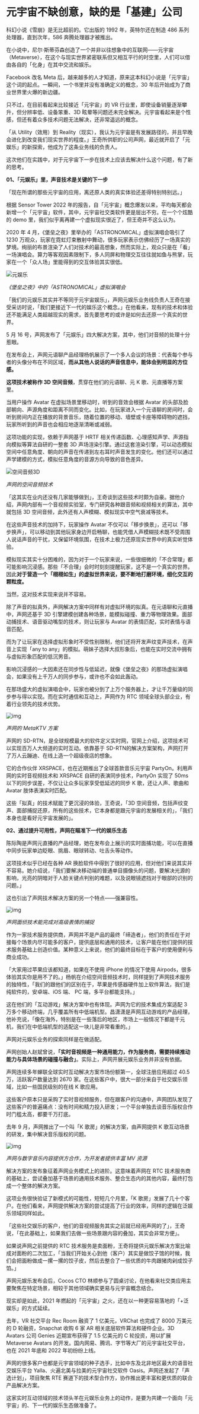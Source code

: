 # 元宇宙不缺创意，缺的是「基建」公司

科幻小说《雪崩》是无比超前的。它出版的 1992 年，英特尔还在制造 486 系列处理器，直到次年，586 奔腾处理器才被推出。

在小说中，尼尔·斯蒂芬森创造了一个并非以往想象中的互联网——元宇宙（Metaverse），在这个与现实世界紧密联系但又相互平行的时空里，人们可以借由各自的「化身」在其中交流和娱乐。

Facebook 改名 Meta 后，越来越多的人才知道，原来这本科幻小说是「元宇宙」这个词的起点。一瞬间，一个书里并没有准确定义的概念，30 年后开始成为了商业世界里火爆的新边疆。

只不过，在目前看起来比较接近「元宇宙」的 VR 行业里，即使设备销量逐渐攀升，但分辨率低、设备笨重、3D 眩晕等问题还未完全解决。元宇宙看起来是个性感，但还有着众多技术问题无法解决，还非常遥远的概念。

「从 Utility（效用）到 Reality（现实），我认为元宇宙是有发展路径的，并且早晚会进化到改变我们现实世界的程度。」王奇所供职的公司声网，最近就开启了「元娱乐」的新探索，他成为了这条业务线的负责人。

这次他们在实践中，对于元宇宙下一步在技术上应该去解决什么这个问题，有了新的思考。

**01、「元娱乐」里，声音技术是关键的下一步**

「现在所谓的那些元宇宙的应用，离还原人类的真实体验还差得特别特别远。」

根据 Sensor Tower 2022 年的报告，自「元宇宙」概念爆发以来，平均每天都会新增一个「元宇宙」软件，其中，元宇宙社交类软件更是层出不穷。在一个个炫酷的 demo 里，我们似乎离再建一个虚拟现实很近了，但王奇并不这么认为。

2020 年 4 月，《堡垒之夜》里举办的「ASTRONOMICAL」虚拟演唱会吸引了 1230 万观众，玩家在霓虹灯束散射中舞动，很多玩家表示仿佛经历了一场真实的梦境。绚丽的布景渲染了人们对技术的最高想象，然而实际上，观众只是在「看」一场演唱会。算力等客观因素限制下，多人同屏和物理交互往往就如鱼与熊掌，玩家在一个「众人场」里能得到的交互体验其实很低。

![元娱乐](https://pic.rmb.bdstatic.com/bjh/news/7c13a4003cdcde4e5e20d816232a6a40.jpeg)

*《堡垒之夜》中的「ASTRONOMICAL」虚拟演唱会*



「我们的元娱乐其实并不等同于元宇宙娱乐」，声网元娱乐业务线负责人王奇在接受采访时说，「我们更接近下一代的娱乐这个概念。」在他看来，现有的技术和体验还不能满足人类超越现实的需求，首先要思考的或许是如何去还原一个真实的世界。

5 月 16 号，声网发布了「元娱乐」四大解决方案，其中，他们对音频的处理十分惹眼。

在发布会上，声网元语聊产品经理杨帆展示了一个多人会议的场景：代表每个参与者的头像分布在不同区域，**而从其他人说话的声音信息中，能体会到明显的方位感。**

**这项技术被称作 3D 空间音频**，贯穿在他们的元语聊、元 K 歌、元直播等方案里。

当用户操作 Avatar 在虚拟场景里移动时，听到的音效会根据 Avatar 的头部及脸部朝向、声源角度和距离不同而变化。比如，在玩家进入一个元语聊的房间时，会听到房间内正在播放的背景音乐，随着位置的移动、墙壁或卡座等障碍物的遮挡，玩家所听到的声音也会相应地逐渐清晰或减弱。

这项功能的实现，依赖于声网基于 HRTF 相关传递函数、心理感知声学、声源指向模拟等算法自研的一整套 3D 声场渲染引擎。通过这套渲染引擎，可以动态模拟空间中任意角度、朝向的声音在传递到左右耳时声音发生的变化。他们还可以通过声学建模的方式，模拟任意角度的音源方向导致的音色差异。

![空间音频3D](https://pic.rmb.bdstatic.com/bjh/news/7a096285715e851ad48cefe3cb6bf872.jpeg)

*声网的空间音频技术*

「这其实在业内还没有几家能够做到」，王奇谈到这些技术时颇为自豪。据他介绍，声网内部有一个音视频实验室，专门研究各种跟音频和视频相关的算法，其中就包括 3D 空间音频，此外还有人声模糊、模拟现实中空气衰减等技术。

在这些声音技术的加持下，玩家操作 Avatar 不仅可以「移步换景」，还可以「移步换声」，可以移动到其他玩家身边开启畅聊，也能凭借人声模糊技术既不受周围人说话声音的干扰，又保留环境氛围，在技术上极力还原现实世界中的真实听觉体验。

模拟现实其实十分困难的，因为对于一个玩家来说，一些很细微的「不合常理」都可能影响沉浸感。那些「不合理」会时时刻刻提醒玩家，这不是一个真实的世界。因此**对于营造一个「栩栩如生」的虚拟世界来说，要不断地打磨环境，细化交互的颗粒度。**

当然，这对技术实现来说并不容易。

除了声音的拟真外，声网解决方案中同样有对虚拟环境的拟真。在元语聊和元直播中，声网还基于 3D 引擎建模创建各种场景，能模拟碰撞、重力等物理效果。面部动捕技术、语音驱动嘴型的技术，则让玩家与 Avatar 的表情匹配，实时表情与语音匹配。

而为了让玩家在选择虚拟形象时不受性别限制，他们还将开发声纹变声技术，在声音上实现「any to any」的模拟。萌妹子选择大叔形象后，也能在实时交流中拥有与虚拟形象匹配的低沉男音。

影响沉浸感的一大因素还在同步性与低延迟，就像《堡垒之夜》的那场虚拟演唱会，如果没有上千万人的同步参与，或许也不会如此轰动。

在那场盛大的虚拟演唱会中，玩家也被分到了上万个服务器上，才让千万量级的同步参与得以实现。而在实时通信和互动上，声网作为 RTC 领域全球头部企业，有着行业领先的技术优势。

![img](https://pic.rmb.bdstatic.com/bjh/news/dca85a03096bf3d586273aba01d3fc7f.jpeg)

*声网的 MetaKTV 方案*

声网的 SD-RTN，是全球规模最大的软件定义实时网，官网上介绍，这项技术可以实现百万人大频道的实时互动。依靠基于 SD-RTN的解决方案架构，声网打开了万人云蹦迪、在线上造一个超级夜店的想象。

它的合作伙伴 XRSPACE，也在近期推出了全球首款音乐元宇宙 PartyOn。利用声网的实时音视频技术和 XRSPACE 自研的表演同步技术，PartyOn 实现了 50ms 以下的同步误差，不仅让让众多玩家享受低延迟的同步 K 歌，还让人声、歌曲和 Avatar 肢体表演实时匹配。

这些「拟真」的技术赋能了更沉浸的体验，王奇说，「3D 空间音频，包括声纹变声、面部捕捉还原，所有的这些技术，它本身都是跟元宇宙的发展相关的」，「我们本身也是看好元宇宙发展的」。



**02、通过提升可用性，声网在瞄准下一代的娱乐生态**

陈际陶是声网元直播的产品经理，她在发布会上展示的实时面捕功能，可以在直播中同步玩家单边眨眼、挑眉、眼球转动、吐舌头等动作。

这项技术似乎已经在各种 AR 换脸软件中得到了很好的应用，但对他们来说其实并不容易。她介绍说，「我们要解决移动端的普通单目摄像头的问题，要解决光源的影响，光亮的阴暗对于人脸关键点判别的难题，以及说眼镜遮挡对于眼部的识别的问题。」

这也引出了声网技术解决方案的另一个特点——强兼容性。

![img](https://pic.rmb.bdstatic.com/bjh/news/0f7324319dc1cf6ceca63b731adc9d9d.jpeg)

*声网面侦技术能完成对高级表情的捕捉*

作为一家技术服务提供商，声网并不是产品的最终「缔造者」，他们的责任在于对接每个场景内尽可能多的客户，提供底层和通用的技术，让客户能在他们提供的技术服务基础上创造价值。某种意义上来说，他们的最终目标在于客户的使用便利与商业成功。

「大家用过苹果应该都知道，如果在不使用 iPhone 的情况下使用 Airpods，很多体验其实你是用不了的。」杨帆在介绍空间音频技术时，同样提到了声网技术服务的独特性，「我们的跟他们的区别在于，苹果是传感器硬件加上软件算法，我们是纯软件的，安卓端、iOS 端、 PC 端，多平台都能支持。」

这在他们的「互动游戏」解决方案中也有体现。声网为它的技术集成方案适配 3 万多个移动终端，几乎覆盖所有中低端机型。昌潇潇是声网互动游戏的产品经理，他补充说，「像在海外，特别是在一些落后的地区，市场上一般情况下都是千元机，我们在中低端机型的适配这一块儿是非常看重的。」

声网对元娱乐业务的探索同样是在做适配。

声网创始人赵斌曾说，**「实时音视频是一种通用能力，作为服务商，需要持续推动能力与具体场景的碰撞与融合」**。实际上，声网开展元娱乐业务并非没有依据。

声网连续多年蝉联全球实时互动解决方案市场份额第一，全球注册应用超过 40.5 万，活跃客户数量达到 2670 家。在这些客户中，很大一部分来自于社交娱乐领域，比如一些国民级别的在线 K 歌应用。

这些客户原本只是采购了实时音视频服务，但在跟客户的沟通中，声网团队发现了这些客户的普遍痛点：没有时间和精力投入研发；一个平台单独去谈音乐版权合作时门槛太高，都要千万打底。

去年 9 月，声网推出了一个叫「K 歌房」的解决方案，由声网提供 K 歌互动场景的研发，集中解决音乐版权的问题。

![img](https://pic.rmb.bdstatic.com/bjh/news/9ae159fdf7ece84bf058e7a90f3dc5d6.jpeg)

*声网与数字音乐内容提供方合作，为开发者提供丰富 MV 资源*

解决方案的发布象征着声网业务模式上的进阶。这意味着声网在 RTC 技术服务商的基础上，尝试叠加基于场景的通用技术服务、整合生态内的其他内容，最终打包成一个整体的解决方案。

这项业务很快验证了新模式的可能性，短短几个月里，「K 歌房」发展了几十个客户。在他们看来，声网提供解决方案的尝试提高了行业的效率，同样的逻辑在泛娱乐领域同样如此。

「这些社交娱乐的客户，他们的音视频服务其实之前就已经用声网的了」，王奇说，「在此基础上，如果我们去做一些场景跟内容的叠加，其实会非常方便」。

如果说声网之前提供的 RTC 技术服务是卖面粉，王奇将提供元娱乐解决方案比喻成对面粉的二次加工，「当我们开始关心到他（客户）其实是做饺子馆的时候，我们会把面粉做成一摞一摞的饺子皮，然后去整合了一些优质的牛肉跟猪肉剁成饺子馅。」

声网元娱乐发布会后，Cocos CTO 林顺参与了圆桌讨论，在他看来社交类应用主要聚焦在特定场景，相较于其他领域确实更易与元宇宙概念结合。

现实却是如此，2021 年燃起的「元宇宙」之火，还在以一种更容易落地的「+泛娱乐」的方式延续。

去年，VR 社交平台 Rec Room 融资了 1 亿美元，VRChat 也完成了 8000 万美元的 D 轮融资，Snapchat 收购 6 家 AR 相关底层软件算法和硬件企业。3D Avatars 公司 Genies 近期宣布获得了 1.5 亿美元的 C 轮投资，用以扩展 Metaverse Avatars 的开发。国内网易、腾讯、字节等大厂的元宇宙社交平台，也在 2021 年底和 2022 年初纷纷上线。

声网的很多客户也都是元宇宙领域的种子选手，比如中东及北非地区最大的语音社交娱乐平台 Yalla、火遍北美与拉美的元宇宙社交软件 Oasis。声网还发起了「声选计划」，项目聚焦 RTE 赛道下的技术型合作方，协作推出更丰富和更优质的联合产品解决方案。

这家实时互动领域的技术领头羊在元娱乐业务上的动作，是要为共建一个面向「元宇宙」的、下一代的娱乐生态做准备了。